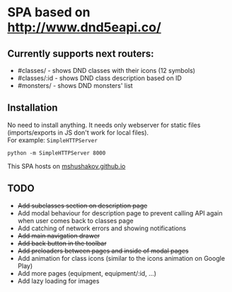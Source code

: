 SPA based on http://www.dnd5eapi.co/
=======

Currently supports next routers:
--------

*	#classes/ - shows DND classes with their icons (12 symbols)
*	#classes/:id - shows DND class description based on ID
*	#monsters/ - shows DND monsters' list

Installation
--------

No need to install anything. It needs only webserver for static files (imports/exports in JS don't work for local files).  
For example: `SimpleHTTPServer`

```
python -m SimpleHTTPServer 8000
``` 

This SPA hosts on [mshushakov.github.io](http://mshushakov.github.io)


TODO
--------

*	~~Add subclasses section on description page~~
*	Add modal behaviour for description page to prevent calling API again when user comes back to classes page
*	Add catching of network errors and showing notifications
*	~~Add main navigation drawer~~
*	~~Add back button in the toolbar~~
*	~~Add preloaders between pages and inside of modal pages~~
*	Add animation for class icons (similar to the icons animation on Google Play)
*	Add more pages (equipment, equipment/:id, ...)
*	Add lazy loading for images
